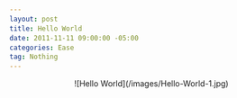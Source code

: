 ```yaml
---
layout: post
title: Hello World
date: 2011-11-11 09:00:00 -05:00
categories: Ease
tag: Nothing
---
```


<center>
![Hello World](/images/Hello-World-1.jpg)
</center>